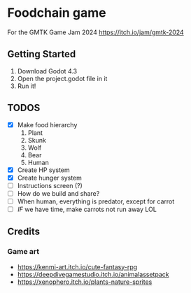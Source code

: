 # Foodchain game

For the GMTK Game Jam 2024 https://itch.io/jam/gmtk-2024

## Getting Started

1. Download Godot 4.3
2. Open the project.godot file in it
3. Run it!

## TODOS

- [x] Make food hierarchy
    1. Plant
    2. Skunk
    3. Wolf
    4. Bear
    5. Human
- [x] Create HP system
- [x] Create hunger system
- [ ] Instructions screen (?)
- [ ] How do we build and share?
- [ ] When human, everything is predator, except for carrot
- [ ] _IF_ we have time, make carrots not run away LOL

## Credits

### Game art

- https://kenmi-art.itch.io/cute-fantasy-rpg
- https://deepdivegamestudio.itch.io/animalassetpack
- https://xenophero.itch.io/plants-nature-sprites